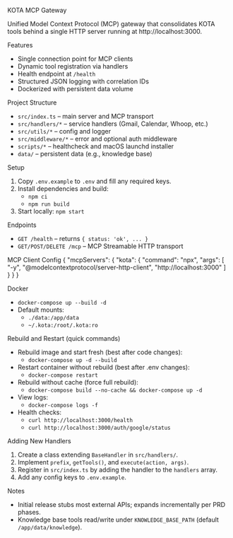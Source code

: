 KOTA MCP Gateway

Unified Model Context Protocol (MCP) gateway that consolidates KOTA tools behind a single HTTP server running at http://localhost:3000.

Features
- Single connection point for MCP clients
- Dynamic tool registration via handlers
- Health endpoint at `/health`
- Structured JSON logging with correlation IDs
- Dockerized with persistent data volume

Project Structure
- `src/index.ts` – main server and MCP transport
- `src/handlers/*` – service handlers (Gmail, Calendar, Whoop, etc.)
- `src/utils/*` – config and logger
- `src/middleware/*` – error and optional auth middleware
- `scripts/*` – healthcheck and macOS launchd installer
- `data/` – persistent data (e.g., knowledge base)

Setup
1. Copy `.env.example` to `.env` and fill any required keys.
2. Install dependencies and build:
   - `npm ci`
   - `npm run build`
3. Start locally: `npm start`

Endpoints
- `GET /health` – returns `{ status: 'ok', ... }`
- `GET/POST/DELETE /mcp` – MCP Streamable HTTP transport

MCP Client Config
{
  "mcpServers": {
    "kota": {
      "command": "npx",
      "args": [
        "-y",
        "@modelcontextprotocol/server-http-client",
        "http://localhost:3000"
      ]
    }
  }
}

Docker
- `docker-compose up --build -d`
- Default mounts:
  - `./data:/app/data`
  - `~/.kota:/root/.kota:ro`

Rebuild and Restart (quick commands)
- Rebuild image and start fresh (best after code changes):
  - `docker-compose up -d --build`
- Restart container without rebuild (best after .env changes):
  - `docker-compose restart`
- Rebuild without cache (force full rebuild):
  - `docker-compose build --no-cache && docker-compose up -d`
- View logs:
  - `docker-compose logs -f`
- Health checks:
  - `curl http://localhost:3000/health`
  - `curl http://localhost:3000/auth/google/status`

Adding New Handlers
1. Create a class extending `BaseHandler` in `src/handlers/`.
2. Implement `prefix`, `getTools()`, and `execute(action, args)`.
3. Register in `src/index.ts` by adding the handler to the `handlers` array.
4. Add any config keys to `.env.example`.

Notes
- Initial release stubs most external APIs; expands incrementally per PRD phases.
- Knowledge base tools read/write under `KNOWLEDGE_BASE_PATH` (default `/app/data/knowledge`).
